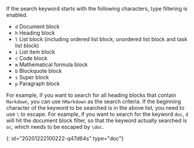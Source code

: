 If the search keyword starts with the following characters, type filtering is enabled.

* `d` Document block
* `h` Heading block
* `l` List block (including ordered list block, unordered list block and task list block)
* `i` List item block
* `c` Code block
* `m` Mathematical formula block
* `b` Blockquote block
* `s` Super block
* `p` Paragraph block

For example, if you want to search for all heading blocks that contain `Markdown`, you can use `hMarkdown` as the search criteria. If the beginning character of the keyword to be searched is in the above list, you need to use `\` to escape. For example, if you want to search for the keyword `doc`, `d` will hit the document block filter, so that the keyword actually searched is `oc`, which needs to be escaped by `\doc`.


{: id="20201222100222-q47d64s" type="doc"}
